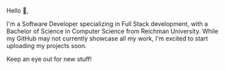 Hello 👋,

I'm a Software Developer specializing in Full Stack development, with a Bachelor of Science in Computer Science from Reichman University.
While my GitHub may not currently showcase all my work, I'm excited to start uploading my projects soon.

Keep an eye out for new stuff!
